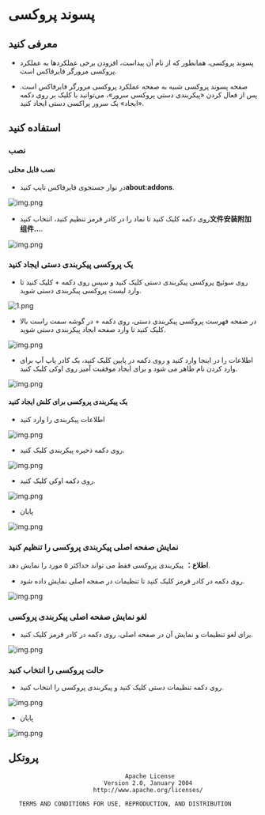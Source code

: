 # پسوند پروکسی
## معرفی کنید

+ پسوند پروکسی، همانطور که از نام آن پیداست، افزودن برخی عملکردها به عملکرد پروکسی مرورگر فایرفاکس است.
  
+ صفحه پسوند پروکسی شبیه به صفحه عملکرد پروکسی مرورگر فایرفاکس است. پس از فعال کردن «پیکربندی دستی پروکسی سرور»، می‌توانید با کلیک بر روی دکمه «ایجاد» یک سرور پراکسی دستی ایجاد کنید.

## استفاده کنید

### نصب

#### نصب فایل محلی

+ در نوار جستجوی فایرفاکس تایپ کنید**about:addons**.

![img.png](images/12.png)
  
+ روی دکمه کلیک کنید تا نماد را در کادر قرمز تنظیم کنید، انتخاب کنید**文件安装附加组件...**.

![img.png](images/13.png)

### یک پروکسی پیکربندی دستی ایجاد کنید
+ روی سوئیچ پروکسی پیکربندی دستی کلیک کنید و سپس روی دکمه + کلیک کنید تا وارد لیست پروکسی پیکربندی دستی شوید.

![1.png](images/1.png)

+ در صفحه فهرست پروکسی پیکربندی دستی، روی دکمه + در گوشه سمت راست بالا کلیک کنید تا وارد صفحه ایجاد پیکربندی دستی شوید.

![img.png](images/2.png)

+ اطلاعات را در اینجا وارد کنید و روی دکمه در پایین کلیک کنید، یک کادر پاپ آپ برای وارد کردن نام ظاهر می شود و برای ایجاد موفقیت آمیز روی اوکی کلیک کنید.

![img.png](images/3.png)

#### یک پیکربندی پروکسی برای کلش ایجاد کنید
+ اطلاعات پیکربندی را وارد کنید

![img.png](images/4.png)

+ روی دکمه ذخیره پیکربندی کلیک کنید.

![img.png](images/5.png)

+ روی دکمه اوکی کلیک کنید.

![img.png](images/6.png)

+ پایان

![img.png](images/7.png)

### نمایش صفحه اصلی پیکربندی پروکسی را تنظیم کنید

**اطلاع：** پیکربندی پروکسی فقط می تواند حداکثر ۵ مورد را نمایش دهد.

+ روی دکمه در کادر قرمز کلیک کنید تا تنظیمات در صفحه اصلی نمایش داده شود.

![img.png](images/8.png)

### لغو نمایش صفحه اصلی پیکربندی پروکسی

+ برای لغو تنظیمات و نمایش آن در صفحه اصلی، روی دکمه در کادر قرمز کلیک کنید.

![img.png](images/9.png)

### حالت پروکسی را انتخاب کنید

+ روی دکمه تنظیمات دستی کلیک کنید و پیکربندی پروکسی را انتخاب کنید.

![img.png](images/10.png)

+ پایان

![img.png](images/11.png)

## پروتکل
```
                                 Apache License
                           Version 2.0, January 2004
                        http://www.apache.org/licenses/

   TERMS AND CONDITIONS FOR USE, REPRODUCTION, AND DISTRIBUTION
```